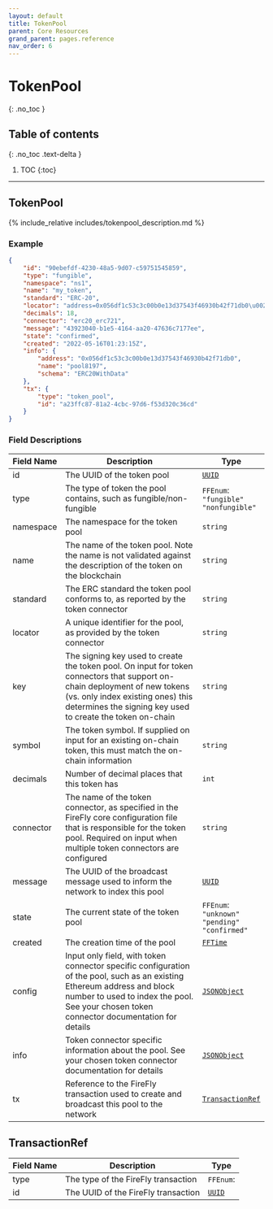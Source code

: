 ```yaml
---
layout: default
title: TokenPool
parent: Core Resources
grand_parent: pages.reference
nav_order: 6
---
```


# TokenPool
{: .no_toc }

## Table of contents
{: .no_toc .text-delta }

1. TOC
{:toc}

---
## TokenPool

{% include_relative includes/tokenpool_description.md %}

### Example

```json
{
    "id": "90ebefdf-4230-48a5-9d07-c59751545859",
    "type": "fungible",
    "namespace": "ns1",
    "name": "my_token",
    "standard": "ERC-20",
    "locator": "address=0x056df1c53c3c00b0e13d37543f46930b42f71db0\u0026schema=ERC20WithData\u0026type=fungible",
    "decimals": 18,
    "connector": "erc20_erc721",
    "message": "43923040-b1e5-4164-aa20-47636c7177ee",
    "state": "confirmed",
    "created": "2022-05-16T01:23:15Z",
    "info": {
        "address": "0x056df1c53c3c00b0e13d37543f46930b42f71db0",
        "name": "pool8197",
        "schema": "ERC20WithData"
    },
    "tx": {
        "type": "token_pool",
        "id": "a23ffc87-81a2-4cbc-97d6-f53d320c36cd"
    }
}
```

### Field Descriptions

| Field Name | Description | Type |
|------------|-------------|------|
| id | The UUID of the token pool | [`UUID`](simpletypes#uuid) |
| type | The type of token the pool contains, such as fungible/non-fungible | `FFEnum`:<br/>`"fungible"`<br/>`"nonfungible"` |
| namespace | The namespace for the token pool | `string` |
| name | The name of the token pool. Note the name is not validated against the description of the token on the blockchain | `string` |
| standard | The ERC standard the token pool conforms to, as reported by the token connector | `string` |
| locator | A unique identifier for the pool, as provided by the token connector | `string` |
| key | The signing key used to create the token pool. On input for token connectors that support on-chain deployment of new tokens (vs. only index existing ones) this determines the signing key used to create the token on-chain | `string` |
| symbol | The token symbol. If supplied on input for an existing on-chain token, this must match the on-chain information | `string` |
| decimals | Number of decimal places that this token has | `int` |
| connector | The name of the token connector, as specified in the FireFly core configuration file that is responsible for the token pool. Required on input when multiple token connectors are configured | `string` |
| message | The UUID of the broadcast message used to inform the network to index this pool | [`UUID`](simpletypes#uuid) |
| state | The current state of the token pool | `FFEnum`:<br/>`"unknown"`<br/>`"pending"`<br/>`"confirmed"` |
| created | The creation time of the pool | [`FFTime`](simpletypes#fftime) |
| config | Input only field, with token connector specific configuration of the pool, such as an existing Ethereum address and block number to used to index the pool. See your chosen token connector documentation for details | [`JSONObject`](simpletypes#jsonobject) |
| info | Token connector specific information about the pool. See your chosen token connector documentation for details | [`JSONObject`](simpletypes#jsonobject) |
| tx | Reference to the FireFly transaction used to create and broadcast this pool to the network | [`TransactionRef`](#transactionref) |

## TransactionRef

| Field Name | Description | Type |
|------------|-------------|------|
| type | The type of the FireFly transaction | `FFEnum`: |
| id | The UUID of the FireFly transaction | [`UUID`](simpletypes#uuid) |


